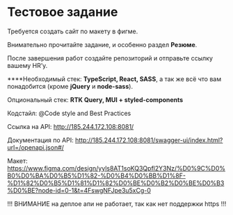 # Тестовое задание

Требуется создать сайт по макету в фигме.

Внимательно прочитайте задание, и особенно раздел **Резюме**.

После завершения работ создайте репозиторий и отправьте ссылку вашему HR’у.

****Необходимый стек: **TypeScript, React, SASS**, а так же всё что вам понадобится (кроме **jQuery** и **node-sass**).

Опциональный стек: **RTK Query, MUI + styled-components**

Кодстайл: @Code style and Best Practices

Ссылка на API: http://185.244.172.108:8081/

Документация по API: http://185.244.172.108:8081/swagger-ui/index.html?url=/openapi.json#/

Макет: https://www.figma.com/design/yyls8AT1soKQ3Qpfl2Y3Nz/%D0%9C%D0%B0%D0%BA%D0%B5%D1%82-%D0%B4%D0%BB%D1%8F-%D1%82%D0%B5%D1%81%D1%82%D0%BE%D0%B2%D0%BE%D0%B3%D0%BE?node-id=0-1&t=4FswgNFJpe3u5xCg-0

!!! ВНИМАНИЕ на деплое апи не работает, так как нет поддержки https !!!
